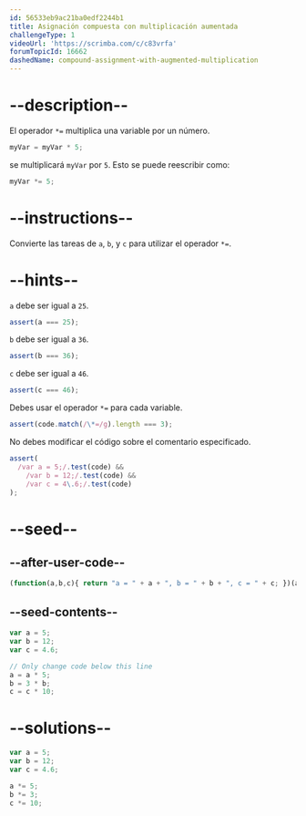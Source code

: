 ```yaml
---
id: 56533eb9ac21ba0edf2244b1
title: Asignación compuesta con multiplicación aumentada
challengeType: 1
videoUrl: 'https://scrimba.com/c/c83vrfa'
forumTopicId: 16662
dashedName: compound-assignment-with-augmented-multiplication
---
```


# --description--

El operador `*=` multiplica una variable por un número.

```js
myVar = myVar * 5;
```

se multiplicará `myVar` por `5`. Esto se puede reescribir como:

```js
myVar *= 5;
```

# --instructions--

Convierte las tareas de `a`, `b`, y `c` para utilizar el operador `*=`.

# --hints--

`a` debe ser igual a `25`.

```js
assert(a === 25);
```

`b` debe ser igual a `36`.

```js
assert(b === 36);
```

`c` debe ser igual a `46`.

```js
assert(c === 46);
```

Debes usar el operador `*=` para cada variable.

```js
assert(code.match(/\*=/g).length === 3);
```

No debes modificar el código sobre el comentario especificado.

```js
assert(
  /var a = 5;/.test(code) &&
    /var b = 12;/.test(code) &&
    /var c = 4\.6;/.test(code)
);
```

# --seed--

## --after-user-code--

```js
(function(a,b,c){ return "a = " + a + ", b = " + b + ", c = " + c; })(a,b,c);
```

## --seed-contents--

```js
var a = 5;
var b = 12;
var c = 4.6;

// Only change code below this line
a = a * 5;
b = 3 * b;
c = c * 10;
```

# --solutions--

```js
var a = 5;
var b = 12;
var c = 4.6;

a *= 5;
b *= 3;
c *= 10;
```
